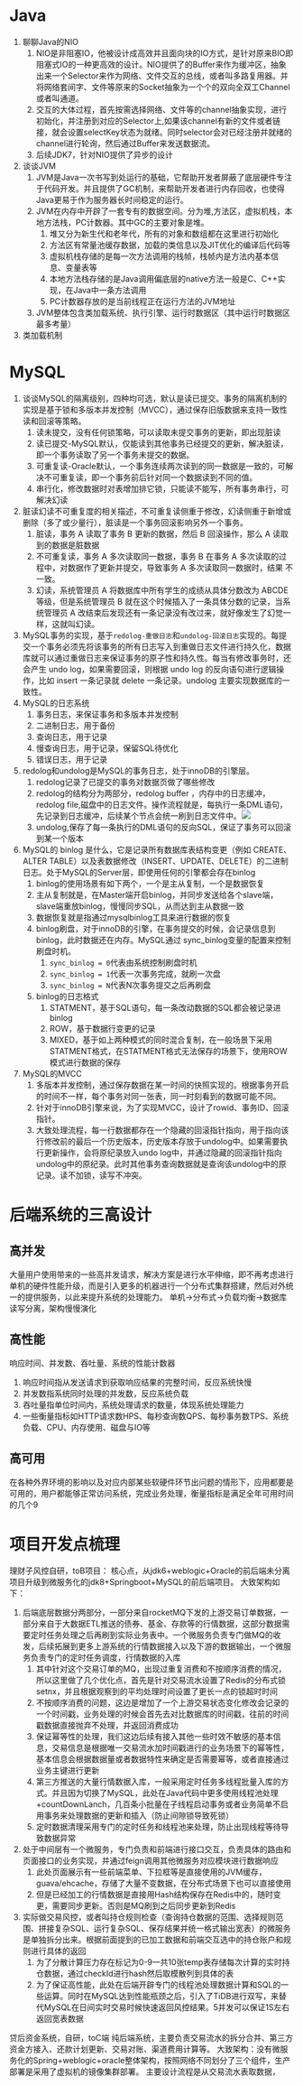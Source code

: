 # Java
1. 聊聊Java的NIO
	1. NIO是非阻塞IO，他被设计成高效并且面向块的IO方式，是针对原来BIO即阻塞式IO的一种更高效的设计。NIO提供了的Buffer来作为缓冲区，抽象出来一个Selector来作为网络、文件交互的总线，或者叫多路复用器。并将网络套间字、文件等原来的Socket抽象为一个个的双向全双工Channel或者叫通道。
	2. 交互的大体过程，首先按需选择网络、文件等的channel抽象实现，进行初始化，并注册到对应的Selector上,如果该channel有新的文件或者链接，就会设置selectKey状态为就绪。同时selector会对已经注册并就绪的channel进行轮询，然后通过Buffer来发送数据流。
	3. 后续JDK7，针对NIO提供了异步的设计
2. 谈谈JVM
	1. JVM是Java一次书写到处运行的基础，它帮助开发者屏蔽了底层硬件专注于代码开发。并且提供了GC机制，来帮助开发者进行内存回收，也使得Java更易于作为服务器长时间稳定的运行。
	2. JVM在内存中开辟了一套专有的数据空间。分为堆,方法区，虚拟机栈，本地方法栈，PC计数器。其中GC的主要对象是堆。
		1. 堆又分为新生代和老年代，所有的对象和数组都在这里进行初始化
		2. 方法区有常量池缓存数据，加载的类信息以及JIT优化的编译后代码等
		3. 虚拟机栈存储的是每一次方法调用的栈帧，栈帧内是方法内基本信息、变量表等
		4. 本地方法栈存储的是Java调用偏底层的native方法一般是C、C++实现，在Java中一条方法调用
		5. PC计数器存放的是当前线程正在运行方法的JVM地址
	3. JVM整体包含类加载系统、执行引擎、运行时数据区（其中运行时数据区最多考量）
3. 类加载机制

# MySQL

1. 谈谈MySQL的隔离级别，四种均可选，默认是读已提交。事务的隔离机制的实现是基于锁和多版本并发控制（MVCC），通过保存旧版数据来支持一致性读和回滚等策略。
	1. 读未提交，没有任何锁策略，可以读取未提交事务的更新，即出现脏读
	2. 读已提交-MySQL默认，仅能读到其他事务已经提交的更新，解决脏读，即一个事务读取了另一个事务未提交的数据。
	3. 可重复读-Oracle默认，一个事务连续两次读到的同一数据是一致的，可解决不可重复读，即一个事务前后针对同一个数据读到不同的值。
	4. 串行化，修改数据时对表增加排它锁，只能读不能写，所有事务串行，可解决幻读
2. 脏读幻读不可重复度的相关描述，不可重复读侧重于修改，幻读侧重于新增或删除（多了或少量行），脏读是一个事务回滚影响另外一个事务。
	1. 脏读，事务 A 读取了事务 B 更新的数据，然后 B 回滚操作，那么 A 读取到的数据是脏数据
	2. 不可重复读，事务 A 多次读取同一数据，事务 B 在事务 A 多次读取的过程中，对数据作了更新并提交，导致事务 A 多次读取同一数据时，结果 不一致。
	3. 幻读，系统管理员 A 将数据库中所有学生的成绩从具体分数改为 ABCDE 等级，但是系统管理员 B 就在这个时候插入了一条具体分数的记录，当系统管理员 A 改结束后发现还有一条记录没有改过来，就好像发生了幻觉一样，这就叫幻读。
3. MySQL事务的实现，基于`redolog-重做日志`和`undolog-回滚日志`实现的。每提交一个事务必须先将该事务的所有日志写入到重做日志文件进行持久化，数据库就可以通过重做日志来保证事务的原子性和持久性。每当有修改事务时，还会产生 undo log，如果需要回滚，则根据 undo log 的反向语句进行逻辑操作，比如 insert 一条记录就 delete 一条记录。undolog 主要实现数据库的一致性。
4. MySQL的日志系统
	1. 事务日志，来保证事务和多版本并发控制
	2. 二进制日志，用于备份
	3. 查询日志，用于记录
	4. 慢查询日志，用于记录，保留SQL待优化
	5. 错误日志，用于记录
5. redolog和undolog是MySQL的事务日志，处于innoDB的引擎层。
	1. redolog记录了已提交的事务对数据页做了哪些修改
	2. redolog的结构分为两部分，redolog buffer ，内存中的日志缓冲，redolog file,磁盘中的日志文件。操作流程就是，每执行一条DML语句，先记录到日志缓冲，后续某个节点会统一刷到日志文件中。![](v2-e69b02f799b265a1f00e45e2ee8e040c_1440w.webp)
	3. undolog,保存了每一条执行的DML语句的反向SQL，保证了事务可以回滚到某一个版本
6. MySQL的 binlog 是什么，它是记录所有数据库表结构变更（例如 CREATE、ALTER TABLE）以及表数据修改（INSERT、UPDATE、DELETE）的二进制日志。处于MySQL的Server层，即使用任何的引擎都会存在binlog
	1. binlog的使用场景有如下两个，一个是主从复制，一个是数据恢复
	2. 主从复制就是，在Master端开启binlog，并同步发送给各个slave端，slave端重放binlog，慢慢同步SQL，从而达到主从数据一致
	3. 数据恢复就是指通过mysqlbinlog工具来进行数据的恢复
	4. binlog刷盘，对于innoDB的引擎，在事务提交的时候，会记录信息到binlog，此时数据还在内存。MySQL通过 sync_binlog变量的配置来控制刷盘时机。
		1. `sync_binlog = 0`代表由系统控制刷盘时机
		2. `sync_binlog = 1`代表一次事务完成，就刷一次盘
		3. `sync_binlog = N`代表N次事务提交之后再刷盘
	5. binlog的日志格式
		1. STATMENT，基于SQL语句，每一条改动数据的SQL都会被记录进binlog
		2. ROW，基于数据行变更的记录
		3. MIXED，基于如上两种模式的同时混合复制，在一般场景下采用STATMENT格式，在STATMENT格式无法保存的场景下，使用ROW模式进行数据的保存
7. MySQL的MVCC
	1. 多版本并发控制，通过保存数据在某一时间的快照实现的。根据事务开启的时间不一样，每个事务对同一张表，同一时刻看到的数据可能不同。
	2. 针对于innoDB引擎来说，为了实现MVCC，设计了rowid、事务ID、回滚指针。
	3. 大致处理流程，每一行数据都存在一个隐藏的回滚指针指向，用于指向该行修改前的最后一个历史版本，历史版本存放于undolog中。如果需要执行更新操作，会将原纪录放入undo log中，并通过隐藏的回滚指针指向undolog中的原纪录。此时其他事务查询数据就是查询该undolog中的原记录。读不加锁，读写不冲突。

# 后端系统的三高设计
## 高并发
大量用户使用带来的一些高并发请求，解决方案是进行水平伸缩，即不再考虑进行单机的硬件性能升级，而是引入更多的机器进行一个分布式集群搭建，然后对外统一的提供服务，以此来提升系统的处理能力。
单机->分布式->负载均衡->数据库读写分离，架构慢慢演化

## 高性能
响应时间、并发数、吞吐量、系统的性能计数器
1. 响应时间指从发送请求到获取响应结果的完整时间，反应系统快慢
2. 并发数指系统同时处理的并发数，反应系统负载
3. 吞吐量指单位时间内，系统处理请求的数量，体现系统处理能力
4. 一些衡量指标如HTTP请求数HPS、每秒查询数QPS、每秒事务数TPS、系统负载、CPU、内存使用、磁盘与IO等
## 高可用
在各种外界环境的影响以及对应内部某些软硬件环节出问题的情形下，应用都要是可用的，用户都能够正常访问系统，完成业务处理，衡量指标是满足全年可用时间的几个9

# 项目开发点梳理

理财子风控自研，toB项目：
核心点，从jdk6+weblogic+Oracle的前后端未分离项目升级到微服务化的jdk8+Springboot+MySQL的前后端项目。
大致架构如下：
1. 后端底层数据分两部分，一部分来自rocketMQ下发的上游交易订单数据，一部分来自于大数据ETL推送的债券、基金、存款等的行情数据，这部分数据需要定时任务处理之后再刷到实际业务表中。一个微服务负责专门做MQ的收发，后续拓展到更多上游系统的行情数据接入以及下游的数据输出，一个微服务负责专门的定时任务调度，行情数据的入库
	1. 其中针对这个交易订单的MQ，出现过重复消费和不按顺序消费的情况，所以这里做了几个优化点，首先是针对交易流水设置了Redis的分布式锁setnx，并且根据观察到的平均处理时间设置了更长一点的锁超时时间
	2. 不按顺序消费的问题，这边是增加了一个上游交易状态变化修改会记录的一个时间戳，业务处理的时候会首先去对比数据库的时间戳，往前的时间戳数据直接抛弃不处理，并返回消费成功
	3. 保证幂等性的处理，我们这边后续有接入其他一些时效不敏感的基本信息，交易信息是根据唯一交易流水加时间戳进行的业务场景下的幂等性，基本信息会根据数据量或者数据特性来确定是否需要幂等，或者直接通过业务主键进行更新
	4. 第三方推送的大量行情数据入库，一般采用定时任务多线程批量入库的方式。并且因为切换了MySQL，此处在Java代码中更多使用线程池处理+countDownLanch，几百条小批量在子线程启动事务或者业务简单不启用事务来处理数据的更新和插入（防止间隙锁导致死锁）
	5. 定时数据清理采用专门的定时任务和线程池来处理，防止出现线程等待导致数据异常
2. 处于中间层有一个微服务，专门负责和前端进行接口交互，负责具体的路由和页面接口的业务实现，并通过feign调用其他微服务对应模块进行数据响应
	1. 此处页面展示有一些前端菜单、下拉框等是直接使用的JVM缓存，guava/ehcache，存储了大量不变数据，在分布式场景下也可以直接使用
	2. 但是已经加工的行情数据是直接用Hash结构保存在Redis中的，随时变更，需要同步更新。否则是MQ刷到之后同步更新到Redis
3. 实际做交易风控，或者叫持仓规则检查（查询持仓数据的范围、选择规则范围、拼接复杂SQL、运行复杂SQL、保存结果并统一格式输出宽表）的微服务是单独拆分出来。根据前面提到的已加工数据和前端交互选中的持仓账户和规则进行具体的返回
	1. 为了分散计算压力存在标记为0-9一共10张temp表存储每次计算的实时持仓数据，通过checkId进行hash然后取模散列到具体的表
	2. 为了保证高性能，此处在后端开辟专门的线程池处理数据计算和SQL的一些运算。同时在MySQL达到性能瓶颈之后，引入了TiDB进行双写，来替代MySQL在日间实时交易时候快速返回风控结果。5并发可以保证1S左右返回宽表数据

贷后资金系统，自研，toC端
纯后端系统，主要负责交易流水的拆分合并、第三方资金方接入、还款计划更新、交易对账、渠道费用计算等。
大致架构：没有微服务化的Spring+weblogic+oracle整体架构，按照网络不同划分了三个组件，生产部署是采用了虚拟机的镜像集群部署。
主要设计流程是从交易流水表取数据，
